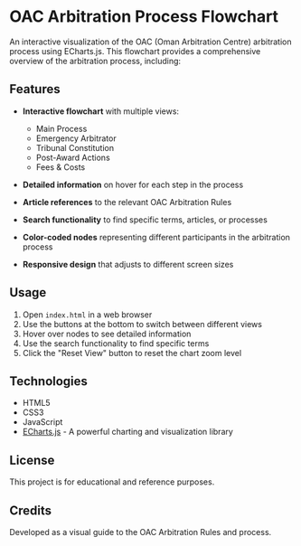 # OAC Arbitration Process Flowchart

An interactive visualization of the OAC (Oman Arbitration Centre) arbitration process using ECharts.js. This flowchart provides a comprehensive overview of the arbitration process, including:

## Features

- **Interactive flowchart** with multiple views:

  - Main Process
  - Emergency Arbitrator
  - Tribunal Constitution
  - Post-Award Actions
  - Fees & Costs

- **Detailed information** on hover for each step in the process
- **Article references** to the relevant OAC Arbitration Rules
- **Search functionality** to find specific terms, articles, or processes
- **Color-coded nodes** representing different participants in the arbitration process
- **Responsive design** that adjusts to different screen sizes

## Usage

1. Open `index.html` in a web browser
2. Use the buttons at the bottom to switch between different views
3. Hover over nodes to see detailed information
4. Use the search functionality to find specific terms
5. Click the "Reset View" button to reset the chart zoom level

## Technologies

- HTML5
- CSS3
- JavaScript
- [ECharts.js](https://echarts.apache.org/en/index.html) - A powerful charting and visualization library

## License

This project is for educational and reference purposes.

## Credits

Developed as a visual guide to the OAC Arbitration Rules and process.
